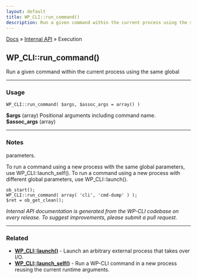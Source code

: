 ```yaml
---
layout: default
title: WP_CLI::run_command()
description: Run a given command within the current process using the same global
---
```


<a href="/docs/">Docs</a> &raquo; <a href="/docs/internal-api/">Internal API</a> &raquo; Execution

## WP_CLI::run_command()

Run a given command within the current process using the same global

***

### Usage

    WP_CLI::run_command( $args, $assoc_args = array() )

<div>
<strong>$args</strong> (array) Positional arguments including command name.<br />
<strong>$assoc_args</strong> (array) <br />
</div>


***

### Notes

parameters.

To run a command using a new process with the same global parameters,
use WP_CLI::launch_self(). To run a command using a new process with
different global parameters, use WP_CLI::launch().


    ob_start();
    WP_CLI::run_command( array( 'cli', 'cmd-dump' ) );
    $ret = ob_get_clean();
    


*Internal API documentation is generated from the WP-CLI codebase on every release. To suggest improvements, please submit a pull request.*


***

### Related

<ul>



<li><strong><a href="/docs/internal-api/wp-cli-launch/">WP_CLI::launch()</a></strong> - Launch an arbitrary external process that takes over I/O.</li>


<li><strong><a href="/docs/internal-api/wp-cli-launch-self/">WP_CLI::launch_self()</a></strong> - Run a WP-CLI command in a new process reusing the current runtime arguments.</li>



</ul>


